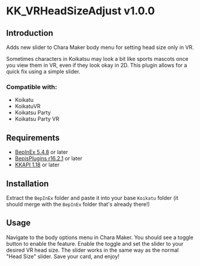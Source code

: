# KK_VRHeadSizeAdjust v1.0.0

## Introduction
Adds new slider to Chara Maker body menu for setting head size only in VR.

Sometimes characters in Koikatsu may look a bit like sports mascots once you view them in VR, even if they look okay in 2D. This plugin allows for a quick fix using a simple slider.

### Compatible with:
* Koikatu
* KoikatuVR
* Koikatsu Party
* Koikatsu Party VR

## Requirements
* [BepInEx 5.4.8](https://github.com/BepInEx/BepInEx/releases) or later
* [BepisPlugins r16.2.1](https://github.com/IllusionMods/BepisPlugins/releases) or later
* [KKAPI 1.18](https://github.com/IllusionMods/IllusionModdingAPI/releases) or later

## Installation
Extract the `BepInEx` folder and paste it into your base `Koikatu` folder (it should merge with the `BepInEx` folder that's already there!)

## Usage
Navigate to the body options menu in Chara Maker. You should see a toggle button to enable the feature. Enable the toggle and set the slider to your desired VR head size. The slider works in the same way as the normal "Head Size" slider. Save your card, and enjoy!
